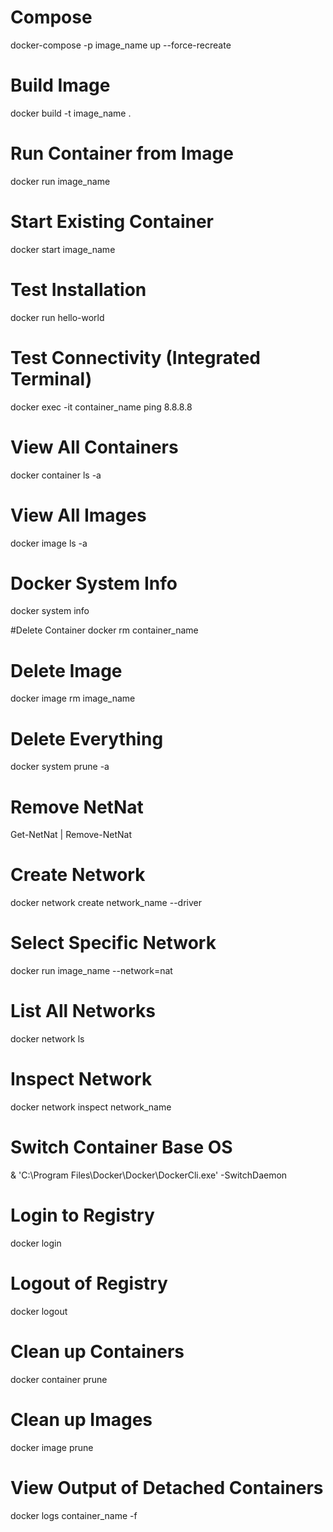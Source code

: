 # Compose
docker-compose -p image_name up --force-recreate

# Build Image
docker build -t image_name .

# Run Container from Image
docker run image_name

# Start Existing Container
docker start image_name

# Test Installation
docker run hello-world

# Test Connectivity (Integrated Terminal)
docker exec -it container_name ping 8.8.8.8

# View All Containers
docker container ls -a

# View All Images
docker image ls -a

# Docker System Info
docker system info

#Delete Container 
docker rm container_name

# Delete Image
docker image rm image_name

# Delete Everything 
docker system prune -a

# Remove NetNat
Get-NetNat | Remove-NetNat

# Create Network
docker network create network_name --driver <nat>

# Select Specific Network
docker run image_name --network=nat

# List All Networks
docker network ls 

# Inspect Network
docker network inspect network_name

# Switch Container Base OS
& 'C:\Program Files\Docker\Docker\DockerCli.exe' -SwitchDaemon

# Login to Registry
docker login

# Logout of Registry
docker logout

# Clean up Containers
docker container prune

# Clean up Images
docker image prune

# View Output of Detached Containers
docker logs container_name -f
